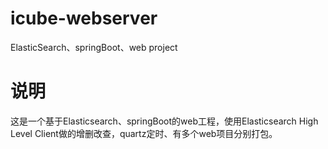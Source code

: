 # icube-webserver
ElasticSearch、springBoot、web project
# 说明
这是一个基于Elasticsearch、springBoot的web工程，使用Elasticsearch High Level Client做的增删改查，quartz定时、有多个web项目分别打包。
